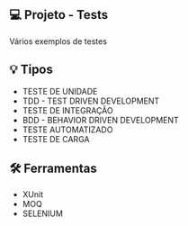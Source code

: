 ## :computer: Projeto - Tests
Vários exemplos de testes

## :bulb: Tipos
- TESTE DE UNIDADE
- TDD - TEST DRIVEN DEVELOPMENT
- TESTE DE INTEGRAÇÃO
- BDD - BEHAVIOR DRIVEN DEVELOPMENT
- TESTE AUTOMATIZADO
- TESTE DE CARGA

## :hammer_and_wrench: Ferramentas
- XUnit
- MOQ
- SELENIUM
